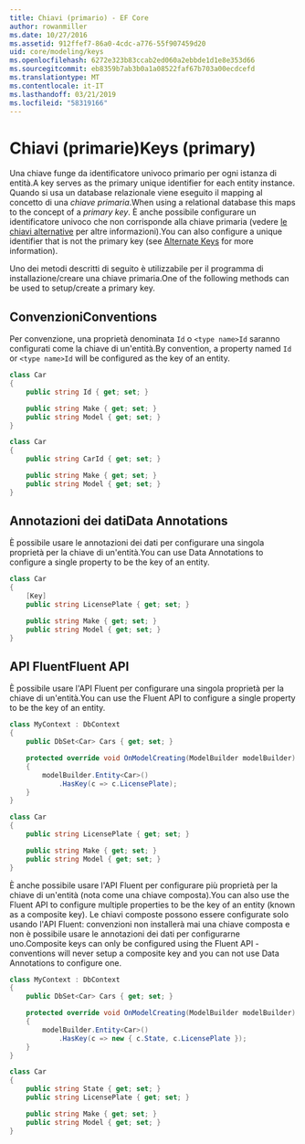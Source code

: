 ```yaml
---
title: Chiavi (primario) - EF Core
author: rowanmiller
ms.date: 10/27/2016
ms.assetid: 912ffef7-86a0-4cdc-a776-55f907459d20
uid: core/modeling/keys
ms.openlocfilehash: 6272e323b83ccab2ed060a2ebbde1d1e8e353d66
ms.sourcegitcommit: eb8359b7ab3b0a1a08522faf67b703a00ecdcefd
ms.translationtype: MT
ms.contentlocale: it-IT
ms.lasthandoff: 03/21/2019
ms.locfileid: "58319166"
---
```

# <a name="keys-primary"></a><span data-ttu-id="d4aaa-102">Chiavi (primarie)</span><span class="sxs-lookup"><span data-stu-id="d4aaa-102">Keys (primary)</span></span>

<span data-ttu-id="d4aaa-103">Una chiave funge da identificatore univoco primario per ogni istanza di entità.</span><span class="sxs-lookup"><span data-stu-id="d4aaa-103">A key serves as the primary unique identifier for each entity instance.</span></span> <span data-ttu-id="d4aaa-104">Quando si usa un database relazionale viene eseguito il mapping al concetto di una *chiave primaria*.</span><span class="sxs-lookup"><span data-stu-id="d4aaa-104">When using a relational database this maps to the concept of a *primary key*.</span></span> <span data-ttu-id="d4aaa-105">È anche possibile configurare un identificatore univoco che non corrisponde alla chiave primaria (vedere [le chiavi alternative](alternate-keys.md) per altre informazioni).</span><span class="sxs-lookup"><span data-stu-id="d4aaa-105">You can also configure a unique identifier that is not the primary key (see [Alternate Keys](alternate-keys.md) for more information).</span></span> 

<span data-ttu-id="d4aaa-106">Uno dei metodi descritti di seguito è utilizzabile per il programma di installazione/creare una chiave primaria.</span><span class="sxs-lookup"><span data-stu-id="d4aaa-106">One of the following methods can be used to setup/create a primary key.</span></span>

## <a name="conventions"></a><span data-ttu-id="d4aaa-107">Convenzioni</span><span class="sxs-lookup"><span data-stu-id="d4aaa-107">Conventions</span></span>

<span data-ttu-id="d4aaa-108">Per convenzione, una proprietà denominata `Id` o `<type name>Id` saranno configurati come la chiave di un'entità.</span><span class="sxs-lookup"><span data-stu-id="d4aaa-108">By convention, a property named `Id` or `<type name>Id` will be configured as the key of an entity.</span></span>

<!-- [!code-csharp[Main](samples/core/Modeling/Conventions/Samples/KeyId.cs?highlight=3)] -->
``` csharp
class Car
{
    public string Id { get; set; }

    public string Make { get; set; }
    public string Model { get; set; }
}
```

<!-- [!code-csharp[Main](samples/core/Modeling/Conventions/Samples/KeyTypeNameId.cs?highlight=3)] -->
``` csharp
class Car
{
    public string CarId { get; set; }

    public string Make { get; set; }
    public string Model { get; set; }
}
```

## <a name="data-annotations"></a><span data-ttu-id="d4aaa-109">Annotazioni dei dati</span><span class="sxs-lookup"><span data-stu-id="d4aaa-109">Data Annotations</span></span>

<span data-ttu-id="d4aaa-110">È possibile usare le annotazioni dei dati per configurare una singola proprietà per la chiave di un'entità.</span><span class="sxs-lookup"><span data-stu-id="d4aaa-110">You can use Data Annotations to configure a single property to be the key of an entity.</span></span>

<!-- [!code-csharp[Main](samples/core/Modeling/DataAnnotations/Samples/KeySingle.cs?highlight=3,4)] -->
``` csharp
class Car
{
    [Key]
    public string LicensePlate { get; set; }

    public string Make { get; set; }
    public string Model { get; set; }
}
```

## <a name="fluent-api"></a><span data-ttu-id="d4aaa-111">API Fluent</span><span class="sxs-lookup"><span data-stu-id="d4aaa-111">Fluent API</span></span>

<span data-ttu-id="d4aaa-112">È possibile usare l'API Fluent per configurare una singola proprietà per la chiave di un'entità.</span><span class="sxs-lookup"><span data-stu-id="d4aaa-112">You can use the Fluent API to configure a single property to be the key of an entity.</span></span>

<!-- [!code-csharp[Main](samples/core/Modeling/FluentAPI/Samples/KeySingle.cs?highlight=7,8)] -->
``` csharp
class MyContext : DbContext
{
    public DbSet<Car> Cars { get; set; }

    protected override void OnModelCreating(ModelBuilder modelBuilder)
    {
        modelBuilder.Entity<Car>()
            .HasKey(c => c.LicensePlate);
    }
}

class Car
{
    public string LicensePlate { get; set; }

    public string Make { get; set; }
    public string Model { get; set; }
}
```

<span data-ttu-id="d4aaa-113">È anche possibile usare l'API Fluent per configurare più proprietà per la chiave di un'entità (nota come una chiave composta).</span><span class="sxs-lookup"><span data-stu-id="d4aaa-113">You can also use the Fluent API to configure multiple properties to be the key of an entity (known as a composite key).</span></span> <span data-ttu-id="d4aaa-114">Le chiavi composte possono essere configurate solo usando l'API Fluent: convenzioni non installerà mai una chiave composta e non è possibile usare le annotazioni dei dati per configurarne uno.</span><span class="sxs-lookup"><span data-stu-id="d4aaa-114">Composite keys can only be configured using the Fluent API - conventions will never setup a composite key and you can not use Data Annotations to configure one.</span></span>

<!-- [!code-csharp[Main](samples/core/Modeling/FluentAPI/Samples/KeyComposite.cs?highlight=7,8)] -->
``` csharp
class MyContext : DbContext
{
    public DbSet<Car> Cars { get; set; }

    protected override void OnModelCreating(ModelBuilder modelBuilder)
    {
        modelBuilder.Entity<Car>()
            .HasKey(c => new { c.State, c.LicensePlate });
    }
}

class Car
{
    public string State { get; set; }
    public string LicensePlate { get; set; }

    public string Make { get; set; }
    public string Model { get; set; }
}
```
